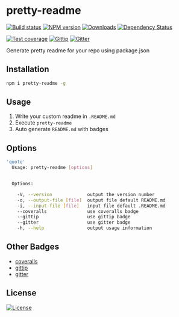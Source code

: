 pretty-readme
===

[![Build status][travis-image]][travis-url]
[![NPM version][npm-image]][npm-url]
[![Downloads][downloads-image]][downloads-url]
[![Dependency Status][david-image]][david-url]

[npm-image]: https://img.shields.io/npm/v/pretty-readme.svg?style=flat-square
[npm-url]: https://npmjs.org/package/pretty-readme
[downloads-image]: http://img.shields.io/npm/dm/pretty-readme.svg?style=flat-square
[downloads-url]: https://npmjs.org/package/pretty-readme
[david-image]: http://img.shields.io/david/chunpu/pretty-readme.svg?style=flat-square
[david-url]: https://david-dm.org/chunpu/pretty-readme

[![Test coverage][coveralls-image]][coveralls-url]
[![Gittip][gittip-image]][gittip-url]
[![Gitter][gitter-image]][gitter-url]

Generate pretty readme for your repo using package.json

Installation
---

```sh
npm i pretty-readme -g
```

Usage
---

1. Write your custom readme in `.README.md`
1. Execute `pretty-readme`
1. Auto generate `README.md` with badges

Options
---

```sh
'quote'
  Usage: pretty-readme [options]


  Options:

    -V, --version             output the version number
    -o, --output-file [file]  output file default README.md
    -i, --input-file [file]   input file default .README.md
    --coveralls               use coveralls badge
    --gittip                  use gittip badge
    --gitter                  use gitter badge
    -h, --help                output usage information
```

Other Badges
---

- [coveralls](https://coveralls.io)
- [gittip](https://gratipay.com)
- [gitter](https://gitter.im)

License
---

[![License][license-image]][license-url]

[travis-image]: https://img.shields.io/travis/chunpu/pretty-readme.svg?style=flat-square
[travis-url]: https://travis-ci.org/chunpu/pretty-readme
[coveralls-image]: https://img.shields.io/coveralls/chunpu/pretty-readme/master.svg?style=flat-square
[coveralls-url]: https://coveralls.io/r/chunpu/pretty-readme
[gittip-image]: https://img.shields.io/gittip/chunpu.svg?style=flat-square
[gittip-url]: https://www.gittip.com/chunpu/
[gitter-image]: https://badges.gitter.im/chunpu/pretty-readme.svg
[gitter-url]: https://gitter.im/chunpu/pretty-readme
[license-image]: http://img.shields.io/npm/l/pretty-readme.svg?style=flat-square
[license-url]: #
